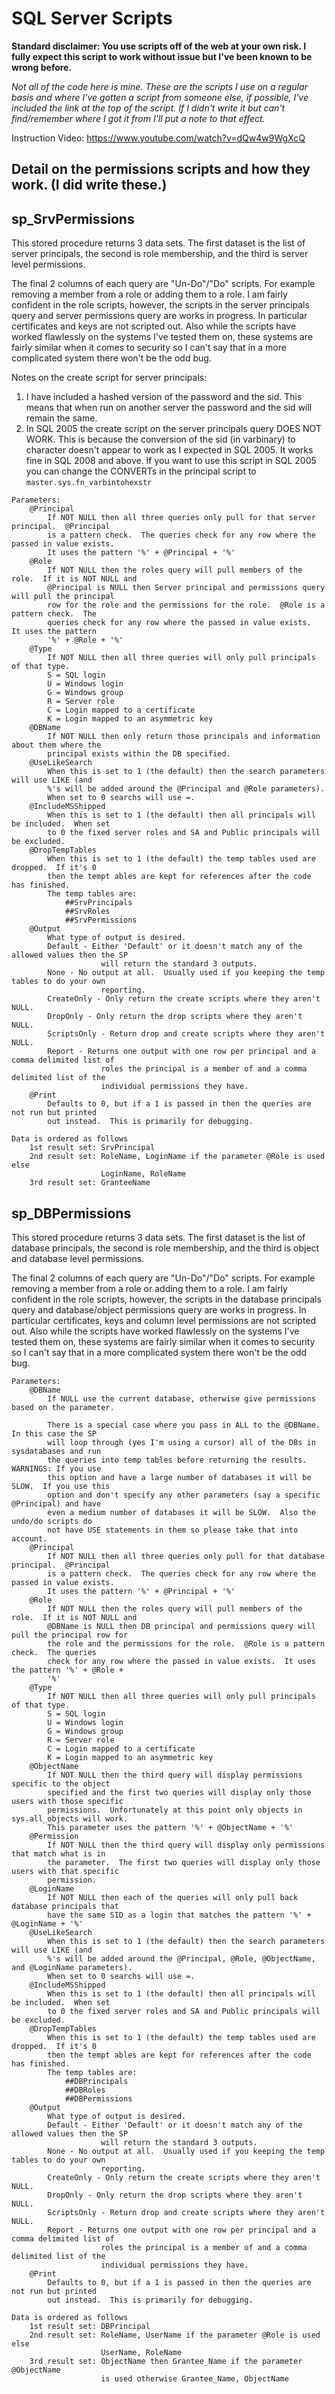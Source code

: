 # SQL Server Scripts
**Standard disclaimer: You use scripts off of the web at your own risk.
I fully expect this script to work without issue but I've been known to be wrong before.**

*Not all of the code here is mine. These are the scripts I use on a regular basis and where I've gotten a script from someone else, if possible, I've included the link at the top of the script. If I didn't write it but can't find/remember where I got it from I'll put a note to that effect.*

Instruction Video: https://www.youtube.com/watch?v=dQw4w9WgXcQ

## Detail on the permissions scripts and how they work. (I did write these.)

## sp_SrvPermissions
This stored procedure returns 3 data sets.  The first dataset is the list of server
principals, the second is role membership, and the third is server level permissions.

The final 2 columns of each query are "Un-Do"/"Do" scripts.  For example removing a member
from a role or adding them to a role.  I am fairly confident in the role scripts, however, 
the scripts in the server principals query and server permissions query are works in
progress.  In particular certificates and keys are not scripted out.  Also while the scripts 
have worked flawlessly on the systems I've tested them on, these systems are fairly similar 
when it comes to security so I can't say that in a more complicated system there won't be 
the odd bug.
   
Notes on the create script for server principals:
1. I have included a hashed version of the password and the sid.
This means that when run on another server the password and the sid will remain the same.  
2. In SQL 2005 the create script on the server principals query DOES NOT WORK.  This is 
because the conversion of the sid (in varbinary) to character doesn't appear to work
as I expected in SQL 2005.  It works fine in SQL 2008 and above.  If you want to use
this script in SQL 2005 you can change the CONVERTs in the principal script to
`master.sys.fn_varbintohexstr`
    
```
Parameters:
    @Principal
        If NOT NULL then all three queries only pull for that server principal.  @Principal
        is a pattern check.  The queries check for any row where the passed in value exists.
        It uses the pattern '%' + @Principal + '%'
    @Role
        If NOT NULL then the roles query will pull members of the role.  If it is NOT NULL and
        @Principal is NULL then Server principal and permissions query will pull the principal 
        row for the role and the permissions for the role.  @Role is a pattern check.  The 
        queries check for any row where the passed in value exists.  It uses the pattern 
        '%' + @Role + '%'
    @Type
        If NOT NULL then all three queries will only pull principals of that type.  
        S = SQL login
        U = Windows login
        G = Windows group
        R = Server role
        C = Login mapped to a certificate
        K = Login mapped to an asymmetric key
    @DBName
        If NOT NULL then only return those principals and information about them where the 
        principal exists within the DB specified.
	@UseLikeSearch
		When this is set to 1 (the default) then the search parameters will use LIKE (and 
		%'s will be added around the @Principal and @Role parameters).  
        When set to 0 searchs will use =.
	@IncludeMSShipped
		When this is set to 1 (the default) then all principals will be included.  When set 
		to 0 the fixed server roles and SA and Public principals will be excluded.
	@DropTempTables
		When this is set to 1 (the default) the temp tables used are dropped.  If it's 0
		then the tempt ables are kept for references after the code has finished.
		The temp tables are:
			##SrvPrincipals
			##SrvRoles 
			##SrvPermissions
	@Output
		What type of output is desired.
		Default - Either 'Default' or it doesn't match any of the allowed values then the SP
					will return the standard 3 outputs.
		None - No output at all.  Usually used if you keeping the temp tables to do your own
					reporting.
		CreateOnly - Only return the create scripts where they aren't NULL.
		DropOnly - Only return the drop scripts where they aren't NULL.
		ScriptsOnly - Return drop and create scripts where they aren't NULL.
		Report - Returns one output with one row per principal and a comma delimited list of
					roles the principal is a member of and a comma delimited list of the 
					individual permissions they have.
    @Print
        Defaults to 0, but if a 1 is passed in then the queries are not run but printed
        out instead.  This is primarily for debugging.
        
Data is ordered as follows
    1st result set: SrvPrincipal
    2nd result set: RoleName, LoginName if the parameter @Role is used else
                    LoginName, RoleName
    3rd result set: GranteeName 
```


## sp_DBPermissions
This stored procedure returns 3 data sets. The first dataset is the list of database
principals, the second is role membership, and the third is object and database level
permissions.
    
The final 2 columns of each query are "Un-Do"/"Do" scripts.  For example removing a member
from a role or adding them to a role.  I am fairly confident in the role scripts, however, 
the scripts in the database principals query and database/object permissions query are 
works in progress.  In particular certificates, keys and column level permissions are not
scripted out.  Also while the scripts have worked flawlessly on the systems I've tested 
them on, these systems are fairly similar when it comes to security so I can't say that 
in a more complicated system there won't be the odd bug.

```
Parameters:
    @DBName
        If NULL use the current database, otherwise give permissions based on the parameter.
    
        There is a special case where you pass in ALL to the @DBName.  In this case the SP
        will loop through (yes I'm using a cursor) all of the DBs in sysdatabases and run
        the queries into temp tables before returning the results.  WARNINGS: If you use
        this option and have a large number of databases it will be SLOW.  If you use this
        option and don't specify any other parameters (say a specific @Principal) and have
        even a medium number of databases it will be SLOW.  Also the undo/do scripts do 
        not have USE statements in them so please take that into account.
    @Principal
        If NOT NULL then all three queries only pull for that database principal.  @Principal
        is a pattern check.  The queries check for any row where the passed in value exists.
        It uses the pattern '%' + @Principal + '%'
    @Role
        If NOT NULL then the roles query will pull members of the role.  If it is NOT NULL and
        @DBName is NULL then DB principal and permissions query will pull the principal row for
        the role and the permissions for the role.  @Role is a pattern check.  The queries 
        check for any row where the passed in value exists.  It uses the pattern '%' + @Role +
        '%'
    @Type
        If NOT NULL then all three queries will only pull principals of that type.  
        S = SQL login
        U = Windows login
        G = Windows group
        R = Server role
        C = Login mapped to a certificate
        K = Login mapped to an asymmetric key
    @ObjectName
        If NOT NULL then the third query will display permissions specific to the object 
        specified and the first two queries will display only those users with those specific
        permissions.  Unfortunately at this point only objects in sys.all_objects will work.
        This parameter uses the pattern '%' + @ObjectName + '%'
    @Permission
        If NOT NULL then the third query will display only permissions that match what is in
        the parameter.  The first two queries will display only those users with that specific
        permission.
    @LoginName
        If NOT NULL then each of the queries will only pull back database principals that
        have the same SID as a login that matches the pattern '%' + @LoginName + '%'
	@UseLikeSearch
		When this is set to 1 (the default) then the search parameters will use LIKE (and 
		%'s will be added around the @Principal, @Role, @ObjectName, and @LoginName parameters).  
        When set to 0 searchs will use =.
	@IncludeMSShipped
		When this is set to 1 (the default) then all principals will be included.  When set 
		to 0 the fixed server roles and SA and Public principals will be excluded.
	@DropTempTables
		When this is set to 1 (the default) the temp tables used are dropped.  If it's 0
		then the tempt ables are kept for references after the code has finished.
		The temp tables are:
			##DBPrincipals
			##DBRoles 
			##DBPermissions
	@Output
		What type of output is desired.
		Default - Either 'Default' or it doesn't match any of the allowed values then the SP
					will return the standard 3 outputs.
		None - No output at all.  Usually used if you keeping the temp tables to do your own
					reporting.
		CreateOnly - Only return the create scripts where they aren't NULL.
		DropOnly - Only return the drop scripts where they aren't NULL.
		ScriptsOnly - Return drop and create scripts where they aren't NULL.
		Report - Returns one output with one row per principal and a comma delimited list of
					roles the principal is a member of and a comma delimited list of the 
					individual permissions they have.
    @Print
        Defaults to 0, but if a 1 is passed in then the queries are not run but printed
        out instead.  This is primarily for debugging.
    
Data is ordered as follows
    1st result set: DBPrincipal
    2nd result set: RoleName, UserName if the parameter @Role is used else
                    UserName, RoleName
    3rd result set: ObjectName then Grantee_Name if the parameter @ObjectName
                    is used otherwise Grantee_Name, ObjectName
```

